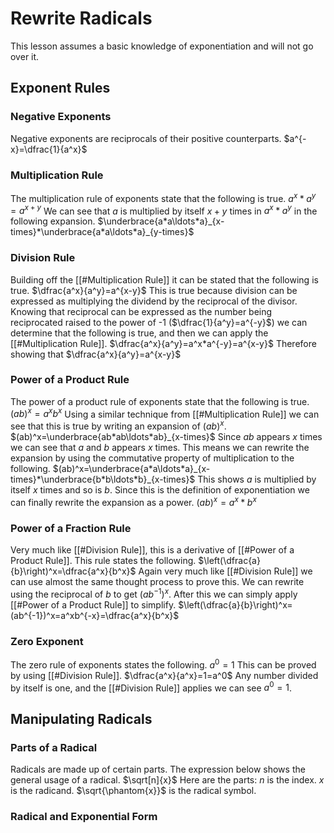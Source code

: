 # Rewrite Radicals
This lesson assumes a basic knowledge of exponentiation and will not go over it.
## Exponent Rules
### Negative Exponents
Negative exponents are reciprocals of their positive counterparts. 
$a^{-x}=\dfrac{1}{a^x}$
### Multiplication Rule
The multiplication rule of exponents state that the following is true.
$a^x*a^y=a^{x+y}$
We can see that $a$ is multiplied by itself $x+y$ times in $a^x*a^y$ in the following expansion.
$\underbrace{a*a\ldots*a}_{x-times}*\underbrace{a*a\ldots*a}_{y-times}$
### Division Rule
Building off the [[#Multiplication Rule]] it can be stated that the following is true.
$\dfrac{a^x}{a^y}=a^{x-y}$
This is true because division can be expressed as multiplying the dividend by the reciprocal of the divisor. Knowing that reciprocal can be expressed as the number being reciprocated raised to the power of -1 ($\dfrac{1}{a^y}=a^{-y}$) we can determine that the following is true, and then we can apply the [[#Multiplication Rule]]. 
$\dfrac{a^x}{a^y}=a^x*a^{-y}=a^{x-y}$
Therefore showing that $\dfrac{a^x}{a^y}=a^{x-y}$
### Power of a Product Rule
The power of a product rule of exponents state that the following is true.
$(ab)^x=a^xb^x$
Using a similar technique from [[#Multiplication Rule]] we can see that this is true by writing an expansion of $(ab)^x$.
$(ab)^x=\underbrace{ab*ab\ldots*ab}_{x-times}$
Since $ab$ appears $x$ times we can see that $a$ and $b$ appears $x$ times. This means we can rewrite the expansion by using the commutative property of multiplication to the following.
$(ab)^x=\underbrace{a*a\ldots*a}_{x-times}*\underbrace{b*b\ldots*b}_{x-times}$
This shows $a$ is multiplied by itself $x$ times and so is $b$. Since this is the definition of exponentiation we can finally rewrite the expansion as a power.
$(ab)^x=a^x*b^x$
### Power of a Fraction Rule
Very much like [[#Division Rule]], this is a derivative of [[#Power of a Product Rule]]. This rule states the following.
$\left(\dfrac{a}{b}\right)^x=\dfrac{a^x}{b^x}$
Again very much like [[#Division Rule]] we can use almost the same thought process to prove this. We can rewrite using the reciprocal of $b$ to get $(ab^{-1})^x$. After this we can simply apply [[#Power of a Product Rule]] to simplify.
$\left(\dfrac{a}{b}\right)^x=(ab^{-1})^x=a^xb^{-x}=\dfrac{a^x}{b^x}$
### Zero Exponent
The zero rule of exponents states the following.
$a^0=1$
This can be proved by using [[#Division Rule]].
$\dfrac{a^x}{a^x}=1=a^0$
Any number divided by itself is one, and the [[#Division Rule]] applies we can see $a^0=1$.
## Manipulating Radicals
### Parts of a Radical
Radicals are made up of certain parts. The expression below shows the general usage of a radical.
$\sqrt[n]{x}$
Here are the parts:
$n$ is the index. 
$x$ is the radicand. 
$\sqrt{\phantom{x}}$ is the radical symbol.
### Radical and Exponential Form
